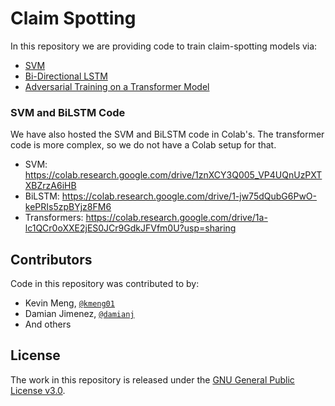 # Claim Spotting
In this repository we are providing code to train claim-spotting models via:
  - [SVM](https://github.com/idirlab/claimspotter/tree/master/svm)
  - [Bi-Directional LSTM](https://github.com/idirlab/claimspotter/tree/master/bidirectional-lstm)
  - [Adversarial Training on a Transformer Model](https://github.com/idirlab/claimspotter/tree/master/bert-adversarial)

### SVM and BiLSTM Code
We have also hosted the SVM and BiLSTM code in Colab's. The transformer code is more complex, so we do not have a Colab setup for that.
 - SVM: https://colab.research.google.com/drive/1znXCY3Q005_VP4UQnUzPXTXBZrzA6iHB
 - BiLSTM: https://colab.research.google.com/drive/1-jw75dQubG6PwO-kePRIs5zpBYjz8FM6
 - Transformers: https://colab.research.google.com/drive/1a-lc1QCr0oXXE2jES0JCr9GdkJFVfm0U?usp=sharing

## Contributors

Code in this repository was contributed to by:
* Kevin Meng, [`@kmeng01`](https://github.com/kmeng01)
* Damian Jimenez, [`@damianj`](https://github.com/damianj)
* And others

## License
The work in this repository is released under the [GNU General Public License v3.0](https://www.gnu.org/licenses/gpl-3.0.en.html).
